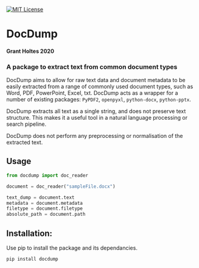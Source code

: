 
[![MIT License][license-shield]][license-url]
# DocDump

#### Grant Holtes 2020
### A package to extract text from common document types

DocDump aims to allow for raw text data and document metadata to be easily extracted from a 
range of commonly used document types, such as Word, PDF, PowerPoint, Excel, txt. DocDump acts as 
a wrapper for a number of existing packages: `PyPDF2`, `openpyxl`, `python-docx`, `python-pptx`.

DocDump extracts all text as a single string, and does not preserve text structure. This makes
it a useful tool in a natural language processing or search pipeline.

DocDump does not perform any preprocessing or normalisation of the extracted text.

## Usage

```python
from docdump import doc_reader

document = doc_reader("sampleFile.docx")

text_dump = document.text
metadata = document.metadata
filetype = document.filetype
absolute_path = document.path
```
 
## Installation:

Use pip to install the package and its dependancies.

```bash
pip install docdump
```

[license-url]: https://github.com/othneildrew/Best-README-Template/blob/master/LICENSE.txt
[license-shield]: https://img.shields.io/github/license/othneildrew/Best-README-Template.svg?style=flat-square